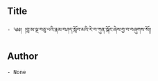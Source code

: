 ## Title
	- ༄༅། །བླ་མ་ལྔ་བཅུ་པའི་རྣམ་བཤད་སློབ་མའི་རེ་བ་ཀུན་སྐོང་ཞེས་བྱ་བ་བཞུགས་སོ།།

## Author
	- None

